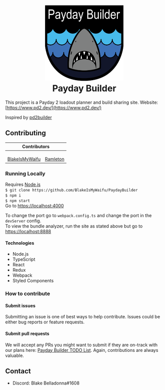 <h1 align="center">
  <img width="250px" src="https://github.com/blakeismywaifu/paydaybuilder/blob/master/public/images/logo.png?raw=true">
  <br />
  Payday Builder
</h1>

This project is a Payday 2 loadout planner and build sharing site.
Website: [https://www.pd2.dev/](https://www.pd2.dev/)

Inspired by [pd2builder](https://github.com/r-paydaybuilds/pd2builder)

## Contributing

<table>
  <thead>
    <tr>
      <th colspan="2">
        Contributors
      </th>
    </tr>
  </thead>
  <tr>
    <td align="center">
      <img src="https://github.com/blakeismywaifu.png?size=100" alt="">
      <br />
      <a href="https://github.com/BlakeIsMyWaifu">
        BlakeIsMyWaifu
      </a>
    </td>
    <td align="center">
      <img src="https://github.com/ramleton.png?size=100" alt="">
      <br />
      <a href="https://github.com/ramleton">
        Ramleton
      </a>
    </td>
</table>

### Running Locally

Requires [Node.js](https://nodejs.org/en/) <br />
`$ git clone https://github.com/BlakeIsMyWaifu/PaydayBuilder` <br />
`$ npm i` <br />
`$ npm start` <br />
Go to [https://localhost:4000](https://localhost:4000)

To change the port go to `webpack.config.ts` and change the port in the `devServer` config. <br />
To view the bundle analyzer, run the site as stated above but go to [https://localhost:8888](https://localhost:8888)

#### Technologies

- Node.js
- TypeScript
- React
- Redux
- Webpack
- Styled Components

### How to contribute

#### Submit issues

Submitting an issue is one of best ways to help contribute.
Issues could be either bug reports or feature requests.

#### Submit pull requests

We will accept any PRs you might want to submit if they are on-track with our plans here: [Payday Builder TODO List](https://github.com/BlakeIsMyWaifu/PaydayBuilder/projects/1).
Again, contributions are always valuable.

## Contact

- Discord: Blake Belladonna#1608
